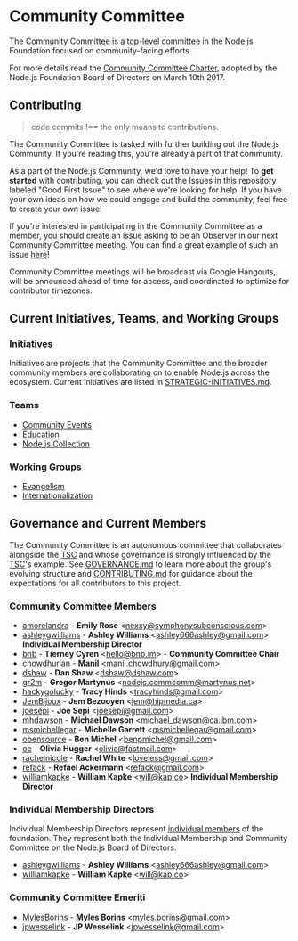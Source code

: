 # Community Committee

The Community Committee is a top-level committee in the Node.js Foundation focused on community-facing efforts. 

For more details read the [Community Committee Charter](https://github.com/nodejs/community-committee/blob/master/GOVERNANCE.md), adopted by the Node.js Foundation Board of Directors on March 10th 2017.

## Contributing
> code commits !== the only means to contributions.

The Community Committee is tasked with further building out the Node.js Community. If you're reading this, you're already a part of that community.

As a part of the Node.js Community, we'd love to have your help! To **get started** with contributing, you can check out the Issues in this repository labeled "Good First Issue" to see where we're looking for help. If you have your own ideas on how we could engage and build the community, feel free to create your own issue!

If you're interested in participating in the Community Committee as a member, you should create an issue asking to be an Observer in our next Community Committee meeting. You can find a great example of such an issue [here](https://github.com/nodejs/community-committee/issues/142)!

Community Committee meetings will be broadcast via Google Hangouts, will be announced ahead of time for access, and coordinated to optimize for contributor timezones.

## Current Initiatives, Teams, and Working Groups

### Initiatives
Initiatives are projects that the Community Committee and the broader community members are collaborating on to enable Node.js across the ecosystem. Current initiatives are listed in [STRATEGIC-INITIATIVES.md](./STRATEGIC-INITIATIVES.md).

### Teams
- [Community Events](https://github.com/nodejs/community-events)
- [Education](https://github.com/nodejs/education)
- [Node.js Collection](https://github.com/nodejs/nodejs-collection)

### Working Groups
- [Evangelism](https://github.com/nodejs/evangelism)
- [Internationalization](https://github.com/nodejs/i18n)

## Governance and Current Members

The Community Committee is an autonomous committee that collaborates alongside the [TSC](https://github.com/nodejs/TSC) and whose governance is strongly influenced by the [TSC](https://github.com/nodejs/TSC)'s example. See [GOVERNANCE.md](./GOVERNANCE.md) to learn more about the group's evolving structure and [CONTRIBUTING.md](./CONTRIBUTING.md) for guidance about the expectations for all contributors to this project.

### Community Committee Members
* [amorelandra](https://github.com/Amorelandra) - **Emily Rose** &lt;nexxy@symphonysubconscious.com&gt;
* [ashleygwilliams](https://github.com/ashleygwilliams) - **Ashley Williams** &lt;ashley666ashley@gmail.com&gt; **Individual Membership Director**
* [bnb](https://github.com/bnb) - **Tierney Cyren** &lt;hello@bnb.im&gt; - **Community Committee Chair**
* [chowdhurian](https://github.com/chowdhurian) - **Manil** &lt;manil.chowdhury@gmail.com&gt;
* [dshaw](https://github.com/dshaw) - **Dan Shaw** &lt;dshaw@dshaw.com&gt;
* [gr2m](https://github.com/gr2m) - **Gregor Martynus** &lt;nodejs.commcomm@martynus.net&gt;
* [hackygolucky](https://github.com/hackygolucky) - **Tracy Hinds** &lt;tracyhinds@gmail.com&gt;
* [JemBijoux](https://github.com/JemBijoux) - **Jem Bezooyen** &lt;jem@hipmedia.ca&gt;
* [joesepi](https://github.com/joesepi) - **Joe Sepi** &lt;joesepi@gmail.com&gt;
* [mhdawson](https://github.com/mhdawson) - **Michael Dawson** &lt;michael_dawson@ca.ibm.com&gt;
* [msmichellegar](https://github.com/msmichellegar) - **Michelle Garrett** &lt;msmichellegar@gmail.com&gt;
* [obensource](https://github.com/obensource) - **Ben Michel** &lt;benpmichel@gmail.com&gt;
* [oe](https://github.com/oe) - **Olivia Hugger** &lt;olivia@fastmail.com&gt;
* [rachelnicole](https://github.com/rachelnicole) - **Rachel White** &lt;loveless@gmail.com&gt;
* [refack](https://github.com/refack) - **Refael Ackermann** &lt;refack@gmail.com&gt;
* [williamkapke](https://github.com/williamkapke) - **William Kapke** &lt;will@kap.co&gt; **Individual Membership Director**


### Individual Membership Directors
Individual Membership Directors represent [individual members](https://nodejs.org/en/foundation/members) of the foundation. They represent both the Individual Membership and Community Committee on the Node.js Board of Directors.

* [ashleygwilliams](https://github.com/ashleygwilliams) - **Ashley Williams** &lt;ashley666ashley@gmail.com&gt;
* [williamkapke](https://github.com/williamkapke) - **William Kapke** &lt;will@kap.co&gt;

### Community Committee Emeriti
* [MylesBorins](https://github.com/MylesBorins) - **Myles Borins** &lt;myles.borins@gmail.com&gt;
* [jpwesselink](https://github.com/jpwesselink) - **JP Wesselink** &lt;jpwesselink@gmail.com&gt;
